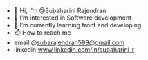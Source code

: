 - 👋 Hi, I’m @Subaharini Rajendran
- 👀 I’m interested in Software development
- 🌱 I’m currently learning front end developing
- 📫 How to reach me
- email:@subarajendran599@gmail.com
- linkedin:www.linkedin.com/in/subaharini-r
